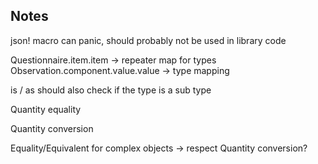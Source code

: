 ## Notes

json! macro can panic, should probably not be used in library code

Questionnaire.item.item -> repeater map for types
Observation.component.value.value -> type mapping

is / as should also check if the type is a sub type

Quantity equality

Quantity conversion

Equality/Equivalent for complex objects -> respect Quantity conversion?